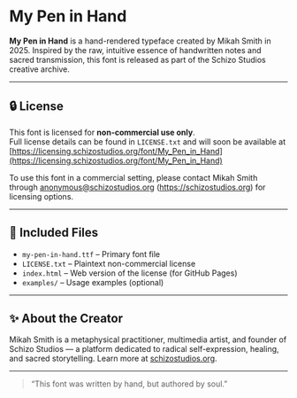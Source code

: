 # My Pen in Hand

**My Pen in Hand** is a hand-rendered typeface created by Mikah Smith in 2025. Inspired by the raw, intuitive essence of handwritten notes and sacred transmission, this font is released as part of the Schizo Studios creative archive.

---

## 🔒 License

This font is licensed for **non-commercial use only**.  
Full license details can be found in `LICENSE.txt` and will soon be available at [https://licensing.schizostudios.org/font/My_Pen_in_Hand](https://licensing.schizostudios.org/font/My_Pen_in_Hand)

To use this font in a commercial setting, please contact Mikah Smith through anonymous@schizostudios.org (https://schizostudios.org) for licensing options.

---

## 📂 Included Files

- `my-pen-in-hand.ttf` – Primary font file  
- `LICENSE.txt` – Plaintext non-commercial license  
- `index.html` – Web version of the license (for GitHub Pages)  
- `examples/` – Usage examples (optional)

---

## ✨ About the Creator

Mikah Smith is a metaphysical practitioner, multimedia artist, and founder of Schizo Studios — a platform dedicated to radical self-expression, healing, and sacred storytelling. Learn more at [schizostudios.org](https://schizostudios.org).

---

> “This font was written by hand, but authored by soul.”
